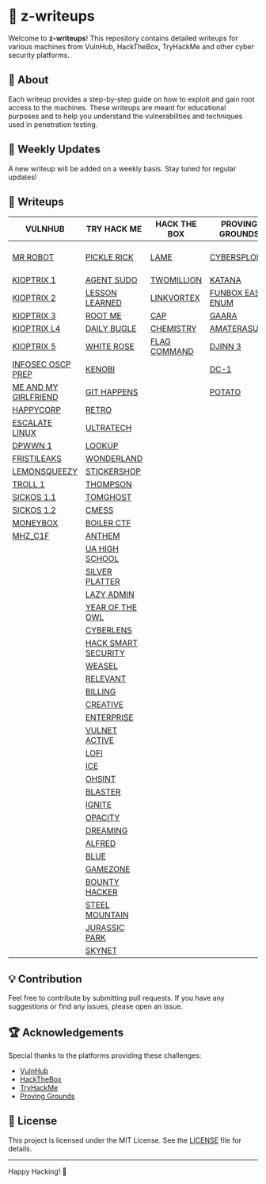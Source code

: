 # 📜 z-writeups

Welcome to **z-writeups**! This repository contains detailed writeups for various machines from VulnHub, HackTheBox, TryHackMe and other cyber security platforms.

## 🚀 About

Each writeup provides a step-by-step guide on how to exploit and gain root access to the machines. These writeups are meant for educational purposes and to help you understand the vulnerabilities and techniques used in penetration testing.

## 📅 Weekly Updates

A new writeup will be added on a weekly basis. Stay tuned for regular updates!

## 📂 Writeups

| **VULNHUB**                                                                                            | **TRY HACK ME**                                                                                | **HACK THE BOX**                                                            | **PROVING GROUNDS**                                                           | **MISC**                                                                   |
| ------------------------------------------------------------------------------------------------------ | ---------------------------------------------------------------------------------------------- | --------------------------------------------------------------------------- | ----------------------------------------------------------------------------- | -------------------------------------------------------------------------- |
| [MR ROBOT](VULNHUB%20MACHINES/MR%20ROBOT/MR%20ROBOT.md)                                                | [PICKLE RICK](TRYHACKME%20MACHINES/PICKLE%20RICK/PICKLE%20RICK.md)                             | [LAME](HACKTHEBOX%20MACHINES/EASY/LAME/LAME.md)                             | [CYBERSPLOIT1](PROVING%20GROUNDS/CYBERSPLOIT1/CYBERSPLOIT1.md)                | [PENTEST PURSUE CTF](CTF/PENTEST%20PURSUE%20CTF/PENTEST%20PURSUE%20CTF.md) |
| [KIOPTRIX 1](VULNHUB%20MACHINES/KIOPTRIX%20SERIES/KIOPTRIX%201/KIOPTRIX%201.md)                        | [AGENT SUDO](TRYHACKME%20MACHINES/AGENT%20SUDO/AGENT%20SUDO.md)                                | [TWOMILLION](HACKTHEBOX%20MACHINES/EASY/TWOMILLION/TWOMILLION.md)           | [KATANA](PROVING%20GROUNDS/KATANA/KATANA.md)                                  |                                                                            |
| [KIOPTRIX 2](VULNHUB%20MACHINES/KIOPTRIX%20SERIES/KIOPTRIX%202/KIOPTRIX%202.md)                        | [LESSON LEARNED](TRYHACKME%20MACHINES/LESSON%20LEARNED/LESSON%20LEARNED.md)                    | [LINKVORTEX](HACKTHEBOX%20MACHINES/EASY/LINKVORTEX/LINKVORTEX.md)           | [FUNBOX EASY ENUM](PROVING%20GROUNDS/FUNBOX-EASYENUM/FUNBOX%20EASY%20ENUM.md) |                                                                            |
| [KIOPTRIX 3](VULNHUB%20MACHINES/KIOPTRIX%20SERIES/KIOPTRIX%203/KIOPTRIX%203.md)                        | [ROOT ME](TRYHACKME%20MACHINES/ROOTME/ROOT%20ME.md)                                            | [CAP](HACKTHEBOX%20MACHINES/EASY/CAP/CAP.md)                                | [GAARA](PROVING%20GROUNDS/GAARA/GAARA.md)                                     |                                                                            |
| [KIOPTRIX L4](VULNHUB%20MACHINES/KIOPTRIX%20SERIES/KIOPTRIX%204/KIOPTRIX%20L4.md)                      | [DAILY BUGLE](TRYHACKME%20MACHINES/DAILY%20BUGLE/DAILY%20BUGLE.md)                             | [CHEMISTRY](HACKTHEBOX%20MACHINES/EASY/CHEMISTRY/CHEMISTRY.md)              | [AMATERASU](PROVING%20GROUNDS/AMATERASU/AMATERASU.md)                         |                                                                            |
| [KIOPTRIX 5](VULNHUB%20MACHINES/KIOPTRIX%20SERIES/KIOPTRIX%205/KIOPTRIX%205.md)                        | [WHITE ROSE](TRYHACKME%20MACHINES/WHITEROSE/WHITE%20ROSE.md)                                   | [FLAG COMMAND](HACKTHEBOX%20MACHINES/EASY/FLAG%20COMMAND/FLAG%20COMMAND.md) | [DJINN 3](PROVING%20GROUNDS/DJINN%203/DJINN%203.md)                           |                                                                            |
| [INFOSEC OSCP PREP](VULNHUB%20MACHINES/INFOSEC%20BOXES/INFOSEC%20OSCP%20PREP/INFOSEC%20OSCP%20PREP.md) | [KENOBI](TRYHACKME%20MACHINES/KENOBI/KENOBI.md)                                                |                                                                             | [DC-1](PROVING%20GROUNDS/DC-1/DC-1.md)                                        |                                                                            |
| [ME AND MY GIRLFRIEND](VULNHUB%20MACHINES/ME%20AND%20MY%20GIRLFRIEND/ME%20AND%20MY%20GIRLFRIEND.md)    | [GIT HAPPENS](TRYHACKME%20MACHINES/GIT%20HAPPENS/GIT%20HAPPENS.md)                             |                                                                             | [POTATO](PROVING%20GROUNDS/POTATO/POTATO.md)                                  |                                                                            |
| [HAPPYCORP](VULNHUB%20MACHINES/HAPPYCORP/HAPPYCORP.md)                                                 | [RETRO](TRYHACKME%20MACHINES/RETRO/RETRO.md)                                                   |                                                                             |                                                                               |                                                                            |
| [ESCALATE LINUX](VULNHUB%20MACHINES/ESCALATE%20LINUX/ESCALATE%20LINUX.md)                              | [ULTRATECH](TRYHACKME%20MACHINES/ULTRATECH/ULTRATECH.md)                                       |                                                                             |                                                                               |                                                                            |
| [DPWWN 1](VULNHUB%20MACHINES/DPWWN/DPWWN%201/DPWWN%201.md)                                             | [LOOKUP](TRYHACKME%20MACHINES/LOOKUP/LOOKUP.md)                                                |                                                                             |                                                                               |                                                                            |
| [FRISTILEAKS](VULNHUB%20MACHINES/FRISTILEAKS/FRISTILEAKS.md)                                           | [WONDERLAND](TRYHACKME%20MACHINES/WONDERLAND/WONDERLAND.md)                                    |                                                                             |                                                                               |                                                                            |
| [LEMONSQUEEZY](VULNHUB%20MACHINES/LEMONSQUEEZY/LEMONSQUEEZY.md)                                        | [STICKERSHOP](TRYHACKME%20MACHINES/STICKERSHOP/STICKERSHOP.md)                                 |                                                                             |                                                                               |                                                                            |
| [TROLL 1](VULNHUB%20MACHINES/TR0LL/TR0LL%201/TROLL%201.md)                                             | [THOMPSON](TRYHACKME%20MACHINES/THOMPSON/THOMPSON.md)                                          |                                                                             |                                                                               |                                                                            |
| [SICKOS 1.1](VULNHUB%20MACHINES/SICKOS/SICKOS%201.1/SICKOS%201.1.md)                                   | [TOMGHOST](TRYHACKME%20MACHINES/TOMGHOST/TOMGHOST.md)                                          |                                                                             |                                                                               |                                                                            |
| [SICKOS 1.2](VULNHUB%20MACHINES/SICKOS/SICKOS%201.2/SICKOS%201.2.md)                                   | [CMESS](TRYHACKME%20MACHINES/CMESS/CMESS.md)                                                   |                                                                             |                                                                               |                                                                            |
| [MONEYBOX](VULNHUB%20MACHINES/MONEYBOX/MONEYBOX.md)                                                    | [BOILER CTF](TRYHACKME%20MACHINES/BOILER%20CTF/BOILER%20CTF.md)                                |                                                                             |                                                                               |                                                                            |
| [MHZ_C1F](VULNHUB%20MACHINES/MHZ_C1F/MHZ_C1F.md)                                                       | [ANTHEM](TRYHACKME%20MACHINES/ANTHEM/ANTHEM.md)                                                |                                                                             |                                                                               |                                                                            |
|                                                                                                        | [UA HIGH SCHOOL](TRYHACKME%20MACHINES/U.A%20HIGH%20SCHOOL/UA%20HIGH%20SCHOOL.md)               |                                                                             |                                                                               |                                                                            |
|                                                                                                        | [SILVER PLATTER](TRYHACKME%20MACHINES/SILVER%20PLATTER/SILVER%20PLATTER.md)                    |                                                                             |                                                                               |                                                                            |
|                                                                                                        | [LAZY ADMIN](TRYHACKME%20MACHINES/LAZY%20ADMIN/LAZY%20ADMIN.md)                                |                                                                             |                                                                               |                                                                            |
|                                                                                                        | [YEAR OF THE OWL](TRYHACKME%20MACHINES/YEAR%20OF%20THE%20OWL/YEAR%20OF%20THE%20OWL.md)         |                                                                             |                                                                               |                                                                            |
|                                                                                                        | [CYBERLENS](TRYHACKME%20MACHINES/CYBERLENS/CYBERLENS.md)                                       |                                                                             |                                                                               |                                                                            |
|                                                                                                        | [HACK SMART SECURITY](TRYHACKME%20MACHINES/HACK%20SMART%20SECURITY/HACK%20SMART%20SECURITY.md) |                                                                             |                                                                               |                                                                            |
|                                                                                                        | [WEASEL](TRYHACKME%20MACHINES/WEASEL/WEASEL.md)                                                |                                                                             |                                                                               |                                                                            |
|                                                                                                        | [RELEVANT](TRYHACKME%20MACHINES/RELEVANT/RELEVANT.md)                                          |                                                                             |                                                                               |                                                                            |
|                                                                                                        | [BILLING](TRYHACKME%20MACHINES/BILLING/BILLING.md)                                             |                                                                             |                                                                               |                                                                            |
|                                                                                                        | [CREATIVE](TRYHACKME%20MACHINES/CREATIVE/CREATIVE.md)                                          |                                                                             |                                                                               |                                                                            |
|                                                                                                        | [ENTERPRISE](TRYHACKME%20MACHINES/ENTERPRISE/ENTERPRISE.md)                                    |                                                                             |                                                                               |                                                                            |
|                                                                                                        | [VULNET ACTIVE](TRYHACKME%20MACHINES/VULNET%20ACTIVE/VULNET%20ACTIVE.md)                       |                                                                             |                                                                               |                                                                            |
|                                                                                                        | [LOFI](TRYHACKME%20MACHINES/LOFI/LOFI.md)                                                      |                                                                             |                                                                               |                                                                            |
|                                                                                                        | [ICE](TRYHACKME%20MACHINES/ICE/ICE.md)                                                         |                                                                             |                                                                               |                                                                            |
|                                                                                                        | [OHSINT](TRYHACKME%20MACHINES/OHSINT/OHSINT.md)                                                |                                                                             |                                                                               |                                                                            |
|                                                                                                        | [BLASTER](TRYHACKME%20MACHINES/BLASTER/BLASTER.md)                                             |                                                                             |                                                                               |                                                                            |
|                                                                                                        | [IGNITE](TRYHACKME%20MACHINES/IGNITE/IGNITE.md)                                                |                                                                             |                                                                               |                                                                            |
|                                                                                                        | [OPACITY](TRYHACKME%20MACHINES/OPACITY/OPACITY.md)                                             |                                                                             |                                                                               |                                                                            |
|                                                                                                        | [DREAMING](TRYHACKME%20MACHINES/DREAMING/DREAMING.md)                                          |                                                                             |                                                                               |                                                                            |
|                                                                                                        | [ALFRED](TRYHACKME%20MACHINES/ALFRED/ALFRED.md)                                                |                                                                             |                                                                               |                                                                            |
|                                                                                                        | [BLUE](TRYHACKME%20MACHINES/BLUE/BLUE.md)                                                      |                                                                             |                                                                               |                                                                            |
|                                                                                                        | [GAMEZONE](TRYHACKME%20MACHINES/GAMEZONE/GAMEZONE.md)                                          |                                                                             |                                                                               |                                                                            |
|                                                                                                        | [BOUNTY HACKER](TRYHACKME%20MACHINES/BOUNTY%20HACKER/BOUNTY%20HACKER.md)                       |                                                                             |                                                                               |                                                                            |
|                                                                                                        | [STEEL MOUNTAIN](TRYHACKME%20MACHINES/STEEL%20MOUNTAIN/STEEL%20MOUNTAIN.md)                    |                                                                             |                                                                               |                                                                            |
|                                                                                                        | [JURASSIC PARK](TRYHACKME%20MACHINES/JURASSIC%20PARK/JURASSIC%20PARK.md)                       |                                                                             |                                                                               |                                                                            |
|                                                                                                        | [SKYNET](TRYHACKME%20MACHINES/SKYNET/SKYNET.md)                                                |                                                                             |                                                                               |                                                                            |

## 💡 Contribution

Feel free to contribute by submitting pull requests. If you have any suggestions or find any issues, please open an issue.

## 🏆 Acknowledgements

Special thanks to the platforms providing these challenges:

- [VulnHub](https://www.vulnhub.com/)
- [HackTheBox](https://www.hackthebox.eu/)
- [TryHackMe](https://tryhackme.com/)
- [Proving Grounds](https://www.offsec.com/labs/individual/)

## 📄 License

This project is licensed under the MIT License. See the [LICENSE](LICENSE) file for details.

---

Happy Hacking! 🎉
